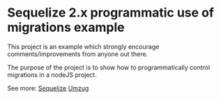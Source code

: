 # Sequelize 2.x programmatic use of migrations example

This project is an example which strongly encourage comments/improvements from anyone out there.

The purpose of the project is to show how to programmatically control migrations in a nodeJS project.

See more:
[Sequelize](https://github.com/sequelize/sequelize)
[Umzug](https://github.com/sequelize/umzug)